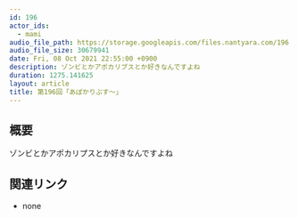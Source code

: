 ```yaml
---
id: 196
actor_ids:
  - mami
audio_file_path: https://storage.googleapis.com/files.nantyara.com/196.mp3
audio_file_size: 30679941
date: Fri, 08 Oct 2021 22:55:00 +0900
description: ゾンビとかアポカリプスとか好きなんですよね
duration: 1275.141625
layout: article
title: 第196回「あぽかりぷす〜」
---
```

## 概要

ゾンビとかアポカリプスとか好きなんですよね

## 関連リンク

* none

